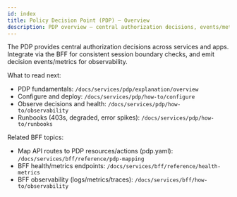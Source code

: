 ```yaml
---
id: index
title: Policy Decision Point (PDP) – Overview
description: PDP overview – central authorization decisions, events/metrics, and links to configuration and runbooks.
---
```


The PDP provides central authorization decisions across services and apps. Integrate via the BFF for consistent session boundary checks, and emit decision events/metrics for observability.

What to read next:

- PDP fundamentals: `/docs/services/pdp/explanation/overview`
- Configure and deploy: `/docs/services/pdp/how-to/configure`
- Observe decisions and health: `/docs/services/pdp/how-to/observability`
- Runbooks (403s, degraded, error spikes): `/docs/services/pdp/how-to/runbooks`

Related BFF topics:

- Map API routes to PDP resources/actions (pdp.yaml): `/docs/services/bff/reference/pdp-mapping`
- BFF health/metrics endpoints: `/docs/services/bff/reference/health-metrics`
- BFF observability (logs/metrics/traces): `/docs/services/bff/how-to/observability`


